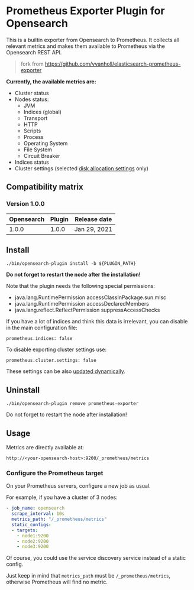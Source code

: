 # Prometheus Exporter Plugin for Opensearch

This is a builtin exporter from Opensearch to Prometheus.
It collects all relevant metrics and makes them available to Prometheus via the Opensearch REST API.

> fork from https://github.com/vvanholl/elasticsearch-prometheus-exporter

**Currently, the available metrics are:**

- Cluster status
- Nodes status:
    - JVM
    - Indices (global)
    - Transport
    - HTTP
    - Scripts
    - Process
    - Operating System
    - File System
    - Circuit Breaker
- Indices status
- Cluster settings (selected [disk allocation settings](https://www.elastic.co/guide/en/elasticsearch/reference/master/disk-allocator.html) only)

## Compatibility matrix

### Version 1.0.0

| Opensearch  | Plugin         | Release date |
| -------------- | -------------- | ------------ |
| 1.0.0         | 1.0.0       | Jan 29, 2021 |

## Install

`./bin/opensearch-plugin install -b ${PLUGIN_PATH}`

**Do not forget to restart the node after the installation!**

Note that the plugin needs the following special permissions:

- java.lang.RuntimePermission accessClassInPackage.sun.misc
- java.lang.RuntimePermission accessDeclaredMembers
- java.lang.reflect.ReflectPermission suppressAccessChecks

If you have a lot of indices and think this data is irrelevant, you can disable in the main configuration file:

```
prometheus.indices: false
```

To disable exporting cluster settings use:
```
prometheus.cluster.settings: false
```

These settings can be also [updated dynamically](https://www.elastic.co/guide/en/elasticsearch/reference/master/cluster-update-settings.html).

## Uninstall

`./bin/opensearch-plugin remove prometheus-exporter`

Do not forget to restart the node after installation!

## Usage

Metrics are directly available at:

`http://<your-opensearch-host>:9200/_prometheus/metrics`

### Configure the Prometheus target

On your Prometheus servers, configure a new job as usual.

For example, if you have a cluster of 3 nodes:

```YAML
- job_name: opensearch
  scrape_interval: 10s
  metrics_path: "/_prometheus/metrics"
  static_configs:
  - targets:
    - node1:9200
    - node2:9200
    - node3:9200
```

Of course, you could use the service discovery service instead of a static config.

Just keep in mind that `metrics_path` must be `/_prometheus/metrics`, otherwise Prometheus will find no metric.
